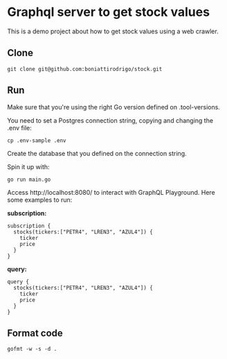 # Graphql server to get stock values
This is a demo project about how to get stock values using a web crawler.

## Clone
```
git clone git@github.com:boniattirodrigo/stock.git
```

## Run
Make sure that you're using the right Go version defined on .tool-versions.

You need to set a Postgres connection string, copying and changing the .env file:
```
cp .env-sample .env
```
Create the database that you defined on the connection string.

Spin it up with:
```
go run main.go
```

Access http://localhost:8080/ to interact with GraphQL Playground. Here some examples to run:

**subscription:**
```
subscription {
  stocks(tickers:["PETR4", "LREN3", "AZUL4"]) {
    ticker
    price
  }
}
```

**query:**
```
query {
  stocks(tickers:["PETR4", "LREN3", "AZUL4"]) {
    ticker
    price
  }
}
```

## Format code
```
gofmt -w -s -d .
```
